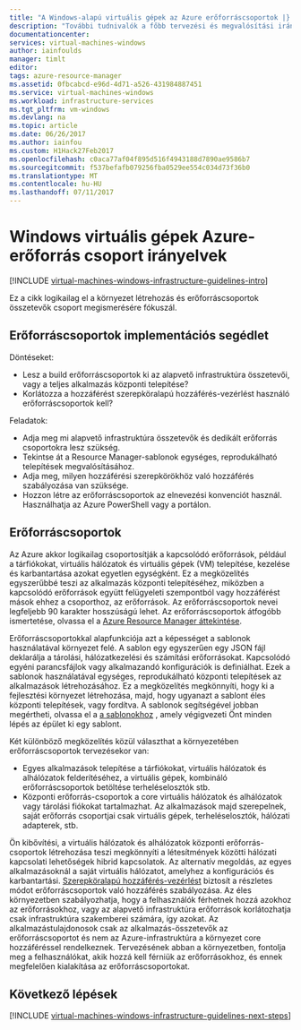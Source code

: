 ```yaml
---
title: "A Windows-alapú virtuális gépek az Azure erőforráscsoportok |} Microsoft Docs"
description: "További tudnivalók a főbb tervezési és megvalósítási irányelvek erőforráscsoportok az Azure-infrastruktúra szolgáltatások telepítéséhez."
documentationcenter: 
services: virtual-machines-windows
author: iainfoulds
manager: timlt
editor: 
tags: azure-resource-manager
ms.assetid: 0fbcabcd-e96d-4d71-a526-431984887451
ms.service: virtual-machines-windows
ms.workload: infrastructure-services
ms.tgt_pltfrm: vm-windows
ms.devlang: na
ms.topic: article
ms.date: 06/26/2017
ms.author: iainfou
ms.custom: H1Hack27Feb2017
ms.openlocfilehash: c0aca77af04f895d516f4943188d7890ae9586b7
ms.sourcegitcommit: f537befafb079256fba0529ee554c034d73f36b0
ms.translationtype: MT
ms.contentlocale: hu-HU
ms.lasthandoff: 07/11/2017
---
```

# <a name="azure-resource-group-guidelines-for-windows-vms"></a>Windows virtuális gépek Azure-erőforrás csoport irányelvek

[!INCLUDE [virtual-machines-windows-infrastructure-guidelines-intro](../../../includes/virtual-machines-windows-infrastructure-guidelines-intro.md)]

Ez a cikk logikailag el a környezet létrehozás és erőforráscsoportok összetevők csoport megismerésére fókuszál.

## <a name="implementation-guidelines-for-resource-groups"></a>Erőforráscsoportok implementációs segédlet
Döntéseket:

* Lesz a build erőforráscsoportok ki az alapvető infrastruktúra összetevői, vagy a teljes alkalmazás központi telepítése?
* Korlátozza a hozzáférést szerepköralapú hozzáférés-vezérlést használó erőforráscsoportok kell?

Feladatok:

* Adja meg mi alapvető infrastruktúra összetevők és dedikált erőforrás csoportokra lesz szükség.
* Tekintse át a Resource Manager-sablonok egységes, reprodukálható telepítések megvalósításához.
* Adja meg, milyen hozzáférési szerepkörökhöz való hozzáférés szabályozása van szüksége.
* Hozzon létre az erőforráscsoportok az elnevezési konvenciót használ. Használhatja az Azure PowerShell vagy a portálon.

## <a name="resource-groups"></a>Erőforráscsoportok
Az Azure akkor logikailag csoportosítják a kapcsolódó erőforrások, például a tárfiókokat, virtuális hálózatok és virtuális gépek (VM) telepítése, kezelése és karbantartása azokat egyetlen egységként. Ez a megközelítés egyszerűbbé teszi az alkalmazás központi telepítéséhez, miközben a kapcsolódó erőforrások együtt felügyeleti szempontból vagy hozzáférést mások ehhez a csoporthoz, az erőforrások. Az erőforráscsoportok nevei legfeljebb 90 karakter hosszúságú lehet. Az erőforráscsoportok átfogóbb ismertetése, olvassa el a [Azure Resource Manager áttekintése](../../azure-resource-manager/resource-group-overview.md).

Erőforráscsoportokkal alapfunkciója azt a képességet a sablonok használatával környezet felé. A sablon egy egyszerűen egy JSON fájl deklarálja a tárolási, hálózatkezelési és számítási erőforrásokat. Kapcsolódó egyéni parancsfájlok vagy alkalmazandó konfigurációk is definiálhat. Ezek a sablonok használatával egységes, reprodukálható központi telepítések az alkalmazások létrehozásához. Ez a megközelítés megkönnyíti, hogy ki a fejlesztési környezet létrehozása, majd, hogy ugyanazt a sablont éles központi telepítések, vagy fordítva. A sablonok segítségével jobban megértheti, olvassa el a [a sablonokhoz](../../azure-resource-manager/resource-manager-template-walkthrough.md) , amely végigvezeti Önt minden lépés az épület ki egy sablont.

Két különböző megközelítés közül választhat a környezetében erőforráscsoportok tervezésekor van:

* Egyes alkalmazások telepítése a tárfiókokat, virtuális hálózatok és alhálózatok felderítéséhez, a virtuális gépek, kombináló erőforráscsoportok betöltése terheléselosztók stb.
* Központi erőforrás-csoportok a core virtuális hálózatok és alhálózatok vagy tárolási fiókokat tartalmazhat. Az alkalmazások majd szerepelnek, saját erőforrás csoportjai csak virtuális gépek, terheléselosztók, hálózati adapterek, stb.

Ön kibővítési, a virtuális hálózatok és alhálózatok központi erőforrás-csoportok létrehozása teszi megkönnyíti a létesítmények közötti hálózati kapcsolati lehetőségek hibrid kapcsolatok. Az alternatív megoldás, az egyes alkalmazásoknál a saját virtuális hálózatot, amelyhez a konfigurációs és karbantartási.  [Szerepköralapú hozzáférés-vezérlést](../../active-directory/role-based-access-control-what-is.md) biztosít a részletes módot erőforráscsoportok való hozzáférés szabályozása. Az éles környezetben szabályozhatja, hogy a felhasználók férhetnek hozzá azokhoz az erőforrásokhoz, vagy az alapvető infrastruktúra erőforrások korlátozhatja csak infrastruktúra szakemberei számára, így azokat. Az alkalmazástulajdonosok csak az alkalmazás-összetevők az erőforráscsoportot és nem az Azure-infrastruktúra a környezet core hozzáféréssel rendelkeznek. Tervezésének abban a környezetben, fontolja meg a felhasználókat, akik hozzá kell férniük az erőforrásokhoz, és ennek megfelelően kialakítása az erőforráscsoportokat. 

## <a name="next-steps"></a>Következő lépések
[!INCLUDE [virtual-machines-windows-infrastructure-guidelines-next-steps](../../../includes/virtual-machines-windows-infrastructure-guidelines-next-steps.md)]

